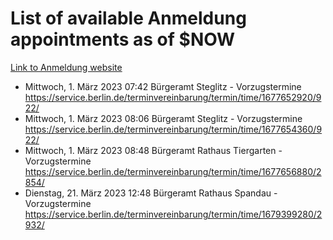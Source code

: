 # List of available Anmeldung appointments as of $NOW
[Link to Anmeldung website](https://service.berlin.de/terminvereinbarung/termin/tag.php?termin=1&anliegen[]=120686&dienstleisterlist=122210,122217,327316,122219,327312,122227,327314,122231,327346,122243,327348,122254,122252,329742,122260,329745,122262,329748,122271,327278,122273,327274,122277,327276,330436,122280,327294,122282,327290,122284,327292,122291,327270,122285,327266,122286,327264,122296,327268,150230,329760,122297,327286,122294,327284,122312,329763,122314,329775,122304,327330,122311,327334,122309,327332,317869,122281,327352,122279,329772,122283,122276,327324,122274,327326,122267,329766,122246,327318,122251,327320,122257,327322,122208,327298,122226,327300&herkunft=http%3A%2F%2Fservice.berlin.de%2Fdienstleistung%2F120686%2F)
- Mittwoch, 1. März 2023 07:42 Bürgeramt Steglitz - Vorzugstermine https://service.berlin.de/terminvereinbarung/termin/time/1677652920/922/
- Mittwoch, 1. März 2023 08:06 Bürgeramt Steglitz - Vorzugstermine https://service.berlin.de/terminvereinbarung/termin/time/1677654360/922/
- Mittwoch, 1. März 2023 08:48 Bürgeramt Rathaus Tiergarten - Vorzugstermine https://service.berlin.de/terminvereinbarung/termin/time/1677656880/2854/
- Dienstag, 21. März 2023 12:48 Bürgeramt Rathaus Spandau - Vorzugstermine https://service.berlin.de/terminvereinbarung/termin/time/1679399280/2932/
